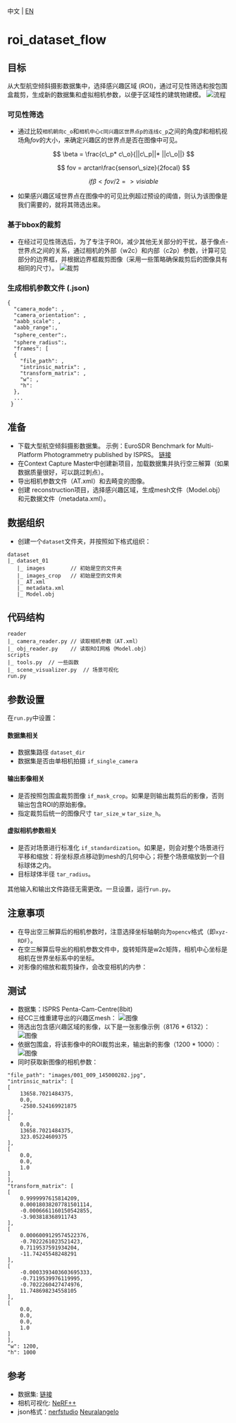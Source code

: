 中文 | [EN](readme_EN.md)
# roi_dataset_flow
## 目标
从大型航空倾斜摄影数据集中，选择感兴趣区域 (ROI)，通过可见性筛选和按包围盒裁剪，生成新的数据集和虚拟相机参数，以便于区域性的建筑物建模。
![流程](assets/frame.png)
### 可见性筛选  
* 通过比较`相机朝向c_o`和`相机中心c同兴趣区世界点p的连线c_p`之间的角度$\beta$和相机视场角$fov$的大小，来确定兴趣区的世界点是否在图像中可见。
  
  $$
     \beta = \frac{c\_p* c\_o}{||c\_p||* ||c\_o||}
  $$

  $$
     fov = arctan\frac{sensor\_size}{2focal}
  $$

  $$
     if \beta < fov/2 => visiable
  $$
  
* 如果感兴趣区域世界点在图像中的可见比例超过预设的阈值，则认为该图像是我们需要的，就将其筛选出来。
### 基于bbox的裁剪  
* 在经过可见性筛选后，为了专注于ROI，减少其他无关部分的干扰，基于像点-世界点之间的关系，通过相机的外部（w2c）和内部（c2p）参数，计算可见部分的边界框，并根据边界框裁剪图像（采用一些策略确保裁剪后的图像具有相同的尺寸）。
![裁剪](assets/crop.png)

### 生成相机参数文件 (.json)

```
{
  "camera_mode": ,
  "camera_orientation": ,
  "aabb_scale": ,
  "aabb_range":,
  "sphere_center":，
  "sphere_radius":，
  "frames": [
  {
    "file_path": ,
    "intrinsic_matrix": ,
    "transform_matrix": ,
    "w": ,
    "h": 
  }, 
  ...
 }
```

## 准备
* 下载大型航空倾斜摄影数据集。
  示例：EuroSDR Benchmark for Multi-Platform Photogrammetry published by ISPRS。
  [链接](https://www2.isprs.org/commissions/comm2/icwg-2-1a/benchmark_main/)
* 在Context Capture Master中创建新项目，加载数据集并执行空三解算（如果数据质量很好，可以跳过刺点）。
* 导出相机参数文件（AT.xml）和去畸变的图像。
* 创建 reconstruction项目，选择感兴趣区域，生成mesh文件（Model.obj）和元数据文件（metadata.xml）。

## 数据组织
* 创建一个`dataset`文件夹，并按照如下格式组织：

```
dataset
|_ dataset_01
   |_ images        // 初始是空的文件夹
   |_ images_crop   // 初始是空的文件夹
   |_ AT.xml
   |_ metadata.xml
   |_ Model.obj
```

## 代码结构
```
reader
|_ camera_reader.py // 读取相机参数（AT.xml）
|_ obj_reader.py    // 读取ROI网格（Model.obj）
scripts
|_ tools.py  // 一些函数
|_ scene_visualizer.py  // 场景可视化
run.py  
```

## 参数设置
在`run.py`中设置：
#### 数据集相关
* 数据集路径 `dataset_dir`
* 数据集是否由单相机拍摄 `if_single_camera`
#### 输出影像相关
* 是否按照包围盒裁剪图像 `if_mask_crop`。如果是则输出裁剪后的影像，否则输出包含ROI的原始影像。
* 指定裁剪后统一的图像尺寸 `tar_size_w` `tar_size_h`。
#### 虚拟相机参数相关
* 是否对场景进行标准化 `if_standardization`。如果是，则会对整个场景进行平移和缩放：将坐标原点移动到mesh的几何中心；将整个场景缩放到一个目标球体之内。
* 目标球体半径 `tar_radius`。

其他输入和输出文件路径无需更改。一旦设置，运行`run.py`。

## 注意事项
* 在导出空三解算后的相机参数时，注意选择坐标轴朝向为`opencv`格式（即`xyz-RDF`）。
* 在空三解算后导出的相机参数文件中，旋转矩阵是w2c矩阵，相机中心坐标是相机在世界坐标系中的坐标。
* 对影像的缩放和裁剪操作，会改变相机的内参：
  

## 测试

* 数据集：ISPRS Penta-Cam-Centre(8bit)
* 经CC三维重建导出的兴趣区mesh： ![图像](assets/image-2.png)
* 筛选出包含感兴趣区域的影像，以下是一张影像示例（8176 * 6132）： ![图像](assets/image.png)
* 依据包围盒，将该影像中的ROI裁剪出来，输出新的影像（1200 * 1000）： ![图像](assets/image-1.png)
* 同时获取新图像的相机参数：

```
"file_path": "images/001_009_145000282.jpg",
"intrinsic_matrix": [
[
    13658.7021484375,
    0.0,
    -2580.524169921875
],
[
    0.0,
    13658.7021484375,
    323.05224609375
],
[
    0.0,
    0.0,
    1.0
]
],
"transform_matrix": [
[
    0.9999997615814209,
    0.00018038207781501114,
    -0.0006661160150542855,
    -3.903818368911743
],
[
    0.0006009129574522376,
    -0.7022261023521423,
    0.7119537591934204,
    -11.74245548248291
],
[
    -0.0003393403603695333,
    -0.7119539976119995,
    -0.7022260427474976,
    11.748698234558105
],
[
    0.0,
    0.0,
    0.0,
    1.0
]
],
"w": 1200,
"h": 1000
```

## 参考
* 数据集: [链接](https://www2.isprs.org/commissions/comm2/icwg-2-1a/benchmark_main/)
* 相机可视化: [NeRF++](https://github.com/Kai-46/nerfplusplus)
* json格式：[nerfstudio](https://github.com/nerfstudio-project/nerfstudio) [Neuralangelo](https://github.com/NVlabs/neuralangelo) 